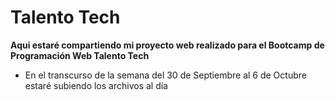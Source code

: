 # Talento Tech
**Aqui estaré compartiendo mi proyecto web realizado para el Bootcamp de Programación Web Talento Tech**
* En el transcurso de la semana del 30 de Septiembre al 6 de Octubre estaré subiendo los archivos al día
